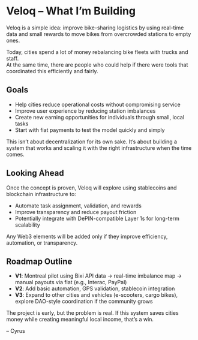 # Veloq – What I’m Building

Veloq is a simple idea: improve bike-sharing logistics by using real-time data and small rewards to move bikes from overcrowded stations to empty ones.

Today, cities spend a lot of money rebalancing bike fleets with trucks and staff.  
At the same time, there are people who could help if there were tools that coordinated this efficiently and fairly.

## Goals

- Help cities reduce operational costs without compromising service
- Improve user experience by reducing station imbalances
- Create new earning opportunities for individuals through small, local tasks
- Start with fiat payments to test the model quickly and simply

This isn’t about decentralization for its own sake. It’s about building a system that works and scaling it with the right infrastructure when the time comes.

## Looking Ahead

Once the concept is proven, Veloq will explore using stablecoins and blockchain infrastructure to:
- Automate task assignment, validation, and rewards
- Improve transparency and reduce payout friction
- Potentially integrate with DePIN-compatible Layer 1s for long-term scalability

Any Web3 elements will be added only if they improve efficiency, automation, or transparency.

## Roadmap Outline

- **V1**: Montreal pilot using Bixi API data → real-time imbalance map → manual payouts via fiat (e.g., Interac, PayPal)
- **V2**: Add basic automation, GPS validation, stablecoin integration
- **V3**: Expand to other cities and vehicles (e-scooters, cargo bikes), explore DAO-style coordination if the community grows

The project is early, but the problem is real. If this system saves cities money while creating meaningful local income, that’s a win.

– Cyrus
